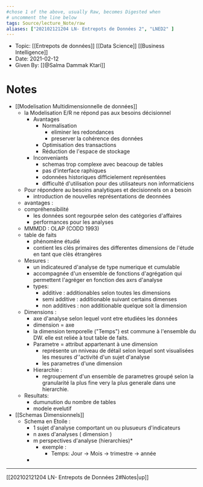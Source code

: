 ```yaml
---
#chose 1 of the above, usually Raw, becomes Digested when
# uncomment the line below
tags: Source/lecture_Note/raw
aliases: ["202102121204 LN- Entrepots de Données 2", "LNED2" ] 
---
```

<!--topic should reference the big themes of a certain lecture, not necessarily the Title of the Course -->
* Topic: [[Entrepots de données]] [[Data Science]] [[Business Intelligence]]
* Date: 2021-02-12
* Given By: [[@Salma Dammak Ktari]]


# Notes 
* [[Modelisation Multidimensionnelle de données]]
	* la Modelisation E/R ne répond pas aux besoins décisionnel 
		* Avantages 
			* Normalisation 
				* eliminer les redondances
				* preserver la cohérence des données
			* Optimisation des transactions
			* Réduction de l'espace de stockage
		* Inconveniants 
			* schemas trop complexe avec beacoup de tables 
			* pas d'interface raphiques 
			* odonnées historiques difficielement représentées 
			* difficulté d'utilisation pour des utilisateurs non informaticiens
	* Pour répondere au besoins analytiques et decisionnels on a besoin 
		* introduction de nouvelles représentations de deonnées 
	* avantages : 
	* compréhensibilité
		* les données sont regourpée selon des catégories d'affaires 
		* performances pour les analyses 
	* MMMDD : OLAP (CODD 1993)
	* table de faits
		* phénomène étudié 
		* contient les clés primaires des differentes dimensions de l'étude en tant que clès étrangères 
	* Mesures : 
		* un indicateured d'analyse de type numerique et cumulable 
		* accompagnée d'un ensemble de fonctions d'agrégation qui permettent l'agréger en fonction des axrs d'analyse 
		* types: 
			* additive : additionables selon toutes les dimensions 
			* semi additive : additionable suivant certains dimenses 
			* non additives : non additionable quelque soit la dimension 
	* Dimensions : 
		* axe d'analyse selon lequel vont etre etudiées les données
		* dimension = axe  
		* la dimension temporelle ("Temps") est commune à l'ensemble du DW. elle est reliée à tout table de faits.
		* Parametre = attribut appartenant à une dimension
			* représente un nniveau de détail selon lequel sont visualisées les mesures d''activité d'un sujet d'analyse 
			* les parametres d'une dimension 
		* Hierarchie : 
			* regroupement d'un ensemble de parametres groupé selon la granularité la plus fine very la plus generale dans une hierarchie. 
	* Resultats: 
		* dumunution du nombre de tables 
		* modele evelutif 
* [[Schemas Dimensionnels]]
	* Schema en Etoile : 
		* 1 sujet d'analyse comportant un ou plusueurs d'indicateurs 
		* n axes d'analyses ( dimension ) 
		* m perspectives d'analyse (hierarchies)*
			* exemple : 
				* Temps: Jour -> Mois -> trimestre -> année
		* 

---
[[202102121204 LN- Entrepots de Données 2#Notes|up]]